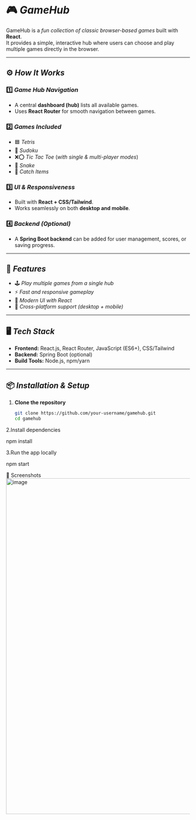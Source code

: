 # 🎮 *GameHub*

GameHub is a *fun collection of classic browser-based games* built with **React**.  
It provides a simple, interactive hub where users can choose and play multiple games directly in the browser.  


---

## ⚙️ *How It Works*

### 1️⃣ *Game Hub Navigation*
- A central **dashboard (hub)** lists all available games.  
- Uses **React Router** for smooth navigation between games.  

### 2️⃣ *Games Included*
- 🟦 *Tetris*  
- 🔢 *Sudoku*  
- ❌⭕ *Tic Tac Toe* (*with single & multi-player modes*)  
- 🐍 *Snake*  
- 🍎 *Catch Items*  

### 3️⃣ *UI & Responsiveness*
- Built with **React + CSS/Tailwind**.  
- Works seamlessly on both **desktop and mobile**.  

### 4️⃣ *Backend (Optional)*
- A **Spring Boot backend** can be added for user management, scores, or saving progress.  

---

## 🚀 *Features*
- 🕹️ *Play multiple games from a single hub*  
- ⚡ *Fast and responsive gameplay*  
- 🎨 *Modern UI with React*  
- 📱 *Cross-platform support (desktop + mobile)*  

---

## 🖥️ *Tech Stack*
- **Frontend:** React.js, React Router, JavaScript (ES6+), CSS/Tailwind  
- **Backend:** Spring Boot (optional)  
- **Build Tools:** Node.js, npm/yarn  

---

## 📦 *Installation & Setup*

1. **Clone the repository**
   ```bash
   git clone https://github.com/your-username/gamehub.git
   cd gamehub

2.Install dependencies

   npm install


3.Run the app locally

   npm start

📸 Screenshots
<img width="1918" height="918" alt="image" src="https://github.com/user-attachments/assets/a3f7bad5-3fda-45d1-ab98-32e2dd6f2285" />
